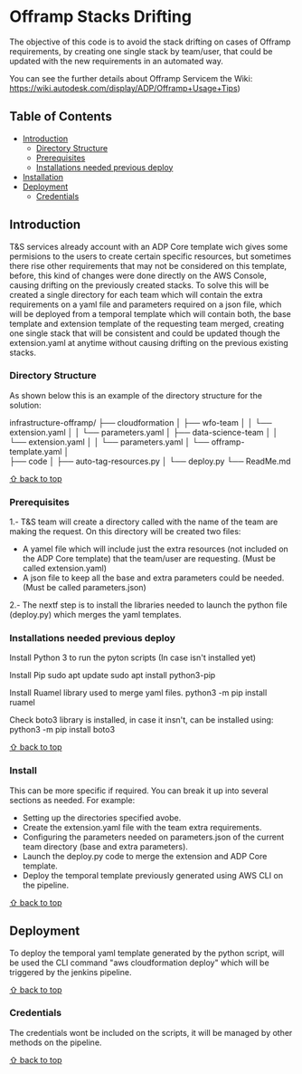# Offramp Stacks Drifting

The objective of this code is to avoid the stack drifting on cases of Offramp requirements, by creating one single stack by team/user, that could be updated with the new requirements in an automated way.

You can see the further details about Offramp Servicem the Wiki: https://wiki.autodesk.com/display/ADP/Offramp+Usage+Tips)

## Table of Contents

- [Introduction](#introduction)
  - [Directory Structure](#directory-structure)
  - [Prerequisites](#prerequisites)
  - [Installations needed previous deploy](previous-installations)
- [Installation <ServiceName>](#installation)
- [Deployment](#deployment)
  - [Credentials](#credentials)

## Introduction

T&S services already account with an ADP Core template wich gives some permisions to the users to create certain specific resources, but sometimes there rise other requirements that may not be considered on this template, before,  this kind of changes were done directly on the AWS Console, causing drifting on the previously created stacks. To solve this will be created a single directory for each team which will contain the extra requirements on a yaml file and parameters required on a json file, which will be deployed from a temporal template which will contain both, the base template and extension template of the requesting team merged, creating one single stack that will be consistent and could be updated though the extension.yaml at anytime without causing drifting on the previous existing stacks.


### Directory Structure

As shown below this is an example of the directory structure for the solution:

infrastructure-offramp/
├── cloudformation
│   ├── wfo-team
│   │   └── extension.yaml
│   │   └── parameters.yaml
│   ├── data-science-team
│   │   └── extension.yaml
│   │   └── parameters.yaml
│   └── offramp-template.yaml
│  
├── code
│   ├── auto-tag-resources.py
│   └── deploy.py
└── ReadMe.md

[⇧ back to top](#table-of-contents)


### Prerequisites

1.- T&S team will create a directory called with the name of the team are making the request. On this directory will be created two files: 
  - A yamel file which will include just the extra resources (not included on the ADP Core template) that the  team/user are requesting. (Must be called extension.yaml)
  - A json file to keep all the base and extra parameters could be needed.(Must be called parameters.json)

2.- The nextf step is to install the libraries needed to launch the python file (deploy.py) which merges the yaml templates.

### Installations needed previous deploy

Install Python 3 to run the pyton scripts (In case isn't installed yet)

Install Pip
  sudo apt update
  sudo apt install python3-pip

Install Ruamel library used to merge yaml files.
  python3 -m pip install ruamel

Check boto3 library is installed, in case it insn't, can be installed using:
  python3 -m pip install boto3 

[⇧ back to top](#table-of-contents)


### Install <service name>
This can be more specific if required. You can break it up into several
sections as needed. For example:

- Setting up the directories specified avobe.
- Create the extension.yaml file with the team extra requirements.
- Configuring the parameters needed on parameters.json of the current team directory (base and extra parameters).
- Launch the deploy.py code to merge the extension and ADP Core template.
- Deploy the temporal template previously generated using AWS CLI on the pipeline.

[⇧ back to top](#table-of-contents)

## Deployment
To deploy the temporal  yaml template generated by the python script, will be used the CLI command "aws cloudformation deploy" which will be triggered by the jenkins pipeline.

[⇧ back to top](#table-of-contents)

### Credentials
The credentials wont be included on the scripts, it will be managed by other methods on the pipeline.

[⇧ back to top](#table-of-contents)



